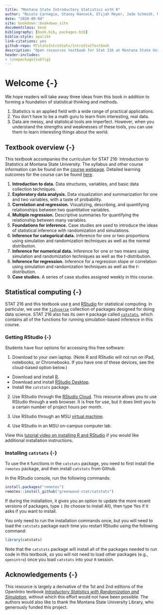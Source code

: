 ```yaml
--- 
title: "Montana State Introductory Statistics with R"
author: "Nicole Carnegie, Stacey Hancock, Elijah Meyer, Jade Schmidt, Melinda Yager"
date: "2020-09-04"
site: bookdown::bookdown_site
documentclass: book
bibliography: [book.bib, packages.bib]
biblio-style: apalike
link-citations: yes
github-repo: MTstateIntroStats/IntroStatTextbook
description: "Open resources textbook for Stat 216 at Montana State University"
header-includes:
- \usepackage{subfig}
---
```


# Welcome {-}
 
We hope readers will take away three ideas from this book in addition to forming a foundation of statistical thinking and methods.

1. Statistics is an applied field with a wide range of practical applications.
2. You don't have to be a math guru to learn from interesting, real data.
3. Data are messy, and statistical tools are imperfect. However, when you understand the strengths and weaknesses of these tools, you can use them to learn interesting things about the world.


## Textbook overview {-}

This textbook accompanies the curriculum for STAT 216: Introduction to Statistics at Montana State University. The syllabus and other course information can be found
on the [course webpage](https://math.montana.edu/courses/s216/index.html). Detailed learning outcomes for the course can be found [here](https://github.com/MTstateIntroStats/IntroStatTextbook/blob/master/learning_outcomes.md).

1. **Introduction to data.** Data structures, variables, and basic data collection techniques.
2. **Exploratory data analysis.** Data visualization and summarization for one and two variables, with a taste of probability.
3. **Correlation and regression.** Visualizing, describing, and quantifying relationships between two quantitative variables.
4. **Multiple regression.** Descriptive summaries for quantifying the relationship between many variables.
5. **Foundations for inference.** Case studies are used to introduce the ideas of statistical inference with randomization and simulations. 
6. **Inference for categorical data.** Inference for one or two proportions using simulation and randomization techniques as well as the normal distribution.
7. **Inference for numerical data.** Inference for one or two means using simulation and randomization techniques as well as the $t$-distribution.
8. **Inference for regression.** Inference for a regression slope or correlation using simulation and randomization techniques as well as the $t$-distribution.
9. **Case studies.** A series of case studies assigned weekly in this course.


## Statistical computing {-}

STAT 216 and this textbook use [`R`](https://www.r-project.org/) and [RStudio](https://rstudio.com/products/rstudio/) for statistical computing. In particular, we use
the [`tidyverse`](https://www.tidyverse.org/) collection of packages designed for doing data science.
STAT 216 also has its own `R` package called [`catstats`](https://github.com/greenwood-stat/catstats), which contains all of the functions
for running simulation-based inference in this course.

### Getting RStudio {-}

Students have four options for accessing this free software:

1. Download to your own laptop. (Note R and RStudio will not run on iPad, notebooks, or Chromebooks. If you have one of these devices, see the cloud-based option below.)

* Download and install [R](https://cloud.r-project.org/).
* Download and install [RStudio Desktop](https://rstudio.com/products/rstudio/).
* Install the `catstats` package.

2. Use RStudio through the [RStudio Cloud](https://login.rstudio.cloud/register?redirect=https%3A%2F%2Fclient.login.rstudio.cloud%2Foauth%2Flogin%3Fshow_auth%3D0%26show_login%3D1%26show_setup%3D1). This resource allows you to use RStudio through a web browser. It is free for use, but it does limit you to a certain number of project hours per month.

3. Use RStudio through an MSU [virtual machine](https://studentlabs.montana.edu/remotelabs/howto.html).

4. Use RStudio in an MSU on-campus computer lab. 

View this [tutorial video on installing R and RStudio](https://greenwood-stat.shinyapps.io/InstallDemo/) if you would
like additional installation instructions.


### Installing `catstats` {-}

To use the `R` functions in the `catstats` package, you need to first install the `remotes` package,
and then install `catstats` from Github.

In the RStudio console, run the following commands:

```r
install.packages("remotes")
remotes::install_github("greenwood-stat/catstats")
```
If during the installation, it gives you an option to update the more
recent versions of packages, type `1` (to choose to install All),
then type Yes if it asks if you want to install.

You only need to run the installation commands once, but you will need to load
the `catstats` package each time you restart RStudio using the following command:

```r
library(catstats)
```

Note that the `catstats` package will install all of the packages needed to run code in this textbook,
so you will not need to load other packages (e.g., `openintro`) once you load `catstats` into your `R` session.

## Acknowledgements {-}

This resource is largely a derivative of the 1st and 2nd
editions of the OpenIntro textbook
[_Introductory Statistics with Randomization and Simulation_](https://www.openintro.org/),
without which this
effort would not have been possible. The authors would
also like to thank the Montana State University Library,
who generously funded this project.
